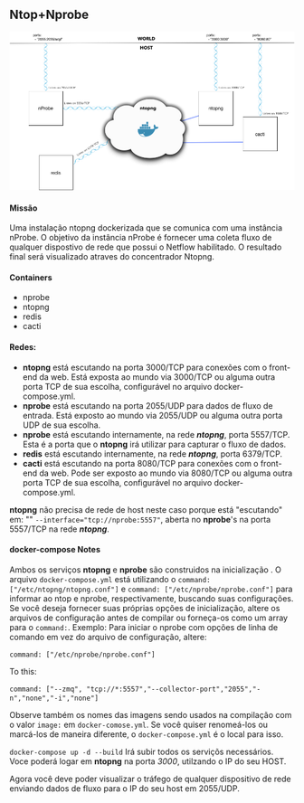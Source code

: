 ## Ntop+Nprobe

![ntop+nprobe+cacti](docker-ntop.jpg)

#### Missão

Uma instalação ntopng dockerizada que se comunica com uma instância nProbe. O objetivo da instância nProbe é fornecer uma coleta fluxo de qualquer dispostivo de rede que possui o Netflow habilitado. O resultado final será visualizado atraves do concentrador Ntopng.

#### Containers

- nprobe
- ntopng
- redis
- cacti

#### Redes:

- **ntopng** está escutando na porta 3000/TCP para conexões com o front-end da web. Está exposta ao mundo via 3000/TCP ou alguma outra porta TCP de sua escolha, configurável no arquivo docker-compose.yml.
- **nprobe** está escutando na porta 2055/UDP para dados de fluxo de entrada. Está exposto ao mundo via 2055/UDP ou alguma outra porta UDP de sua escolha.
- **nprobe** está escutando internamente, na rede ***ntopng***, porta 5557/TCP. Esta é a porta que o **ntopng** irá utilizar para capturar o fluxo de dados.
- **redis** está escutando internamente, na rede ***ntopng***, porta 6379/TCP.
- **cacti** está escutando na porta 8080/TCP para conexões com o front-end da web. Pode ser exposto ao mundo via 8080/TCP ou alguma outra porta TCP de sua escolha, configurável no arquivo docker-compose.yml.

**ntopng** não precisa de rede de host neste caso porque está "escutando" em: "" `--interface="tcp://nprobe:5557"`, aberta no **nprobe**'s na porta 5557/TCP na rede ***ntopng***.

#### docker-compose Notes

Ambos os serviços  **ntopng** e **nprobe** são construidos na inicialização . O arquivo `docker-compose.yml` está utilizando o `command: ["/etc/ntopng/ntopng.conf"]` e `command: ["/etc/nprobe/nprobe.conf"]` para informar ao ntop e nprobe, respectivamente, buscando suas configurações. Se você deseja fornecer suas próprias opções de inicialização, altere os arquivos de configuração antes de compilar ou forneça-os como um array para o `command:`. Exemplo: Para iniciar o nprobe com opções de linha de comando em vez do arquivo de configuração, altere:

```
command: ["/etc/nprobe/nprobe.conf"]
```

To this:

```
command: ["--zmq", "tcp://*:5557","--collector-port","2055","-n","none","-i","none"]
```

Observe também os nomes das imagens sendo usados ​​na compilação com o valor `image:` em `docker-comose.yml`. Se você quiser renomeá-los ou marcá-los de maneira diferente, o `docker-compose.yml` é o local para isso.

`docker-compose up -d --build` Irá subir todos os serviçõs necessários. Voce poderá logar em **ntopng** na porta *3000*, utilzando o IP do seu HOST.

Agora você deve poder visualizar o tráfego de qualquer dispositivo de rede enviando dados de fluxo para o IP do seu host em 2055/UDP.
